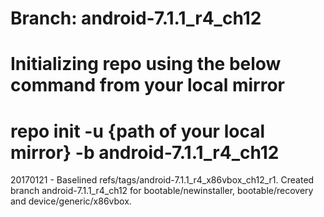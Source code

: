 # Branch: android-7.1.1_r4_ch12
# Initializing repo using the below command from your local mirror
# repo init -u {path of your local mirror} -b android-7.1.1_r4_ch12

20170121 - Baselined refs/tags/android-7.1.1_r4_x86vbox_ch12_r1. Created branch android-7.1.1_r4_ch12 for bootable/newinstaller, bootable/recovery and device/generic/x86vbox.
